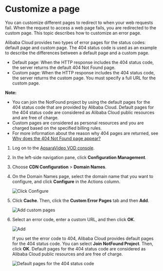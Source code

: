 # Customize a page

You can customize different pages to redirect to when your web requests fail. When the request to access a web page fails, you are redirected to the custom page. This topic describes how to customize an error page.

Alibaba Cloud provides two types of error pages for the status codes: default page and custom page. The 404 status code is used as an example to describe the differences between a default page and a custom page.

-   Default page: When the HTTP response includes the 404 status code, the server returns the default 404 Not Found page.
-   Custom page: When the HTTP response includes the 404 status code, the server returns the custom page. You must specify a full URL for the custom page.

**Note:**

-   You can join the NotFound project by using the default pages for the 404 status code that are provided by Alibaba Cloud. Default pages for the 404 status code are considered as Alibaba Cloud public resources and are free of charge.
-   Custom pages are considered as personal resources and you are charged based on the specified billing rules.
-   For more information about the reason why 404 pages are returned, see [Why does the 404 Not Found page appear?]()

1.  Log on to the [ApsaraVideo VOD console](https://vod.console.aliyun.com/).

2.  In the left-side navigation pane, click **Configuration Management**.

3.  Choose **CDN Configuration** \> **Domain Names**.

4.  On the Domain Names page, select the domain name that you want to configure, and click **Configure** in the Actions column.

    ![Click Configure](https://static-aliyun-doc.oss-accelerate.aliyuncs.com/assets/img/en-US/2585068061/p180549.png)

5.  Click **Cache**. Then, click the **Custom Error Pages** tab and then **Add**.

    ![Add custom pages](https://static-aliyun-doc.oss-accelerate.aliyuncs.com/assets/img/en-US/9653888061/p181519.png)

6.  Select an error code, enter a custom URL, and then click **OK**.

    ![Add](https://static-aliyun-doc.oss-accelerate.aliyuncs.com/assets/img/en-US/9653888061/p181521.png)

    If you set the error code to 404, Alibaba Cloud provides default pages for the 404 status code. You can select **Join NotFound Project**. Then, click **OK**. Default pages for the 404 status code are considered as Alibaba Cloud public resources and are free of charge.

    ![Default pages for the 404 status code](https://static-aliyun-doc.oss-accelerate.aliyuncs.com/assets/img/en-US/9653888061/p181524.png)


